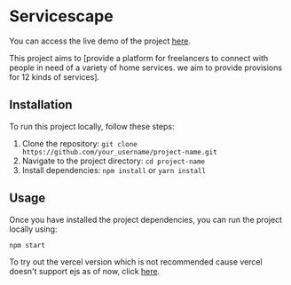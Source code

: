 # Servicescape
You can access the live demo of the project [here](https://32f90179-f034-4b2c-9b59-fd59a9a5e347-00-37ax2ouq9aqd3.kirk.replit.dev/).

This project aims to [provide a platform for freelancers to connect with people in need of a variety of home services. we aim to provide provisions for 12 kinds of services].


## Installation

To run this project locally, follow these steps:

1. Clone the repository: `git clone https://github.com/your_username/project-name.git`
2. Navigate to the project directory: `cd project-name`
3. Install dependencies: `npm install` or `yarn install`

## Usage

Once you have installed the project dependencies, you can run the project locally using:

```bash
npm start
```
To try out the vercel version which is not recommended cause vercel doesn't support ejs as of now, click [here](https://servicescape.vercel.app/).
